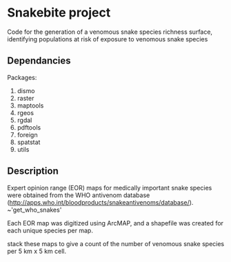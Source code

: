 # Snakebite project
Code for the generation of a venomous snake species richness surface, identifying populations at risk of exposure to venomous snake species

## Dependancies
Packages:
1. dismo
2. raster
3. maptools
4. rgeos
5. rgdal
6. pdftools
7. foreign
8. spatstat
9. utils

## Description
Expert opinion range (EOR) maps for medically important snake species were obtained from the WHO antivenom database (http://apps.who.int/bloodproducts/snakeantivenoms/database/). ~'get_who_snakes'

Each EOR map was digitized using ArcMAP, and a shapefile was created for each unique species per map. 

stack these maps to give a count of the
number of venomous snake species per 5 km x 5 km cell.
